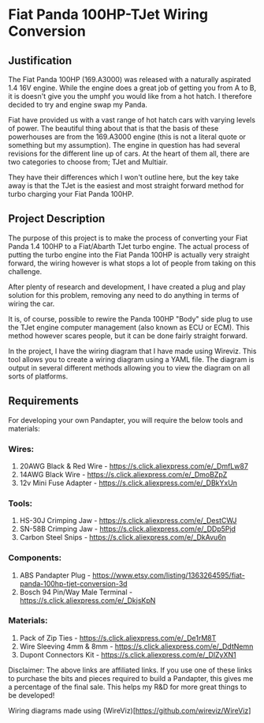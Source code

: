 # Fiat Panda 100HP-TJet Wiring Conversion
## Justification
The Fiat Panda 100HP (169.A3000) was released with a naturally aspirated 1.4 16V engine. While the engine does a great job of getting you from A to B, it is doesn't give you the umphf you would like from a hot hatch. I therefore decided to try and engine swap my Panda. 

Fiat have provided us with a vast range of hot hatch cars with varying levels of power. The beautiful thing about that is that the basis of these powerhouses are from the 169.A3000 engine (this is not a literal quote or something but my assumption). The engine in question has had several revisions for the different line up of cars. At the heart of them all, there are two categories to choose from; TJet and Multiair. 

They have their differences which I won't outline here, but the key take away is that the TJet is the easiest and most straight forward method for turbo charging your Fiat Panda 100HP. 


## Project Description
The purpose of this project is to make the process of converting your Fiat Panda 1.4 100HP to a Fiat/Abarth TJet turbo engine. The actual process of putting the turbo engine into the Fiat Panda 100HP is actually very straight forward, the wiring however is what stops a lot of people from taking on this challenge. 

After plenty of research and development, I have created a plug and play solution for this problem, removing any need to do anything in terms of wiring the car. 

It is, of course, possible to rewire the Panda 100HP "Body" side plug to use the TJet engine computer management (also known as ECU or ECM). This method however scares people, but it can be done fairly straight forward. 

In the project, I have the wiring diagram that I have made using Wireviz. This tool allows you to create a wiring diagram using a YAML file. The diagram is output in several different methods allowing you to view the diagram on all sorts of platforms. 

## Requirements
For developing your own Pandapter, you will require the below tools and materials:

### Wires:
1. 20AWG Black & Red Wire - https://s.click.aliexpress.com/e/_DmfLw87
2. 14AWG Black Wire - https://s.click.aliexpress.com/e/_DmoBZpZ
3. 12v Mini Fuse Adapter - https://s.click.aliexpress.com/e/_DBkYxUn

### Tools:
1. HS-30J Crimping Jaw - https://s.click.aliexpress.com/e/_DestCWJ
2. SN-58B Crimping Jaw - https://s.click.aliexpress.com/e/_DDp5Pjd
3. Carbon Steel Snips - https://s.click.aliexpress.com/e/_DkAvu6n

### Components:
1. ABS Pandapter Plug - https://www.etsy.com/listing/1363264595/fiat-panda-100hp-tjet-conversion-3d
2. Bosch 94 Pin/Way Male Terminal - https://s.click.aliexpress.com/e/_DkjsKpN

### Materials:
1. Pack of Zip Ties - https://s.click.aliexpress.com/e/_De1rM8T
2. Wire Sleeving 4mm & 8mm - https://s.click.aliexpress.com/e/_DdtNemn 
3. Dupont Connectors Kit - https://s.click.aliexpress.com/e/_DlZyXN1

Disclaimer: The above links are affiliated links. If you use one of these links to purchase the bits and pieces required to build a Pandapter, this gives me a percentage of the final sale. This helps my R&D for more great things to be developed! 


Wiring diagrams made using (WireViz)[https://github.com/wireviz/WireViz]